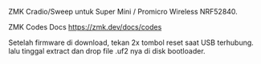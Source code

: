 ZMK Cradio/Sweep untuk Super Mini / Promicro Wireless NRF52840.

ZMK Codes Docs https://zmk.dev/docs/codes

Setelah firmware di download, tekan 2x tombol reset saat USB terhubung. lalu tinggal extract dan drop file .uf2 nya di disk bootloader.
